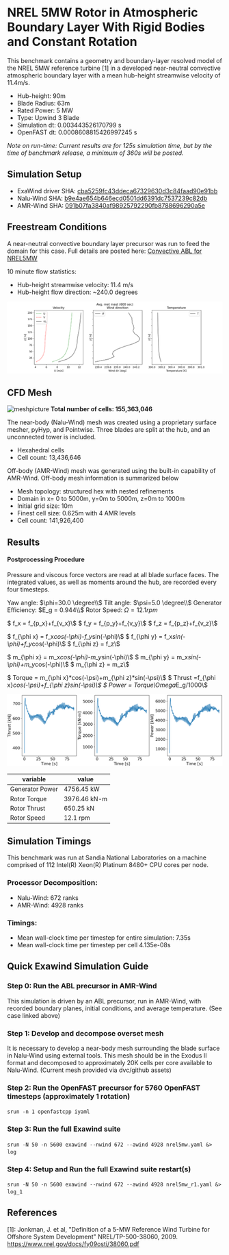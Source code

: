 <!-- This file is automatically compiled into the website. Please copy linked files into .website_src/ paths to enable website rendering -->

# NREL 5MW Rotor in Atmospheric Boundary Layer With Rigid Bodies and Constant Rotation
This benchmark contains a geometry and boundary-layer resolved model of the NREL 5MW reference turbine [1] in a developed near-neutral convective atmospheric boundary layer with a mean hub-height streamwise velocity of 11.4m/s.

- Hub-height: 90m
- Blade Radius: 63m
- Rated Power: 5 MW
- Type: Upwind 3 Blade
- Simulation dt: 0.003443526170799 s
- OpenFAST dt: 0.0008608815426997245 s

<i>Note on run-time: Current results are for 125s simulation time, but by the time of benchmark release, a minimum of 360s will be posted.</i>

## Simulation Setup
- ExaWind driver SHA: [cba5259fc43ddeca67329630d3c84faad90e91bb](https://github.com/Exawind/exawind-driver/commit/cba5259fc43ddeca67329630d3c84faad90e91bb)
- Nalu-Wind SHA: [b9e4ae654b646ecd0501dd6391dc7537239c82db](https://github.com/Exawind/nalu-wind/commit/b9e4ae654b646ecd0501dd6391dc7537239c82db)
- AMR-Wind SHA: [091b07fa3840af98925792290fb8788696290a5e](https://github.com/Exawind/amr-wind/commit/091b07fa3840af98925792290fb8788696290a5e)

## Freestream Conditions
A near-neutral convective boundary layer precursor was run to feed the domain for this case. Full details are posted here: [Convective ABL for NREL5MW](../../../amr-wind/atmospheric_boundary_layer/convective_abl_nrel5mw/README.md)

10 minute flow statistics:
- Hub-height streamwise velocity: 11.4 m/s
- Hub-height flow direction: ~240.0 degrees

![avgmetmest60](../../../amr-wind/atmospheric_boundary_layer/convective_abl_nrel5mw/results/avgmetmast_0600.png)

## CFD Mesh

![meshpicture](figures_and_scripts/split_mesh_layout.png)
**Total number of cells: 155,363,046**

The near-body (Nalu-Wind) mesh was created using a proprietary surface mesher, pyHyp, and Pointwise. Three blades are split at the hub, and an unconnected tower is included.
- Hexahedral cells
- Cell count: 13,436,646

Off-body (AMR-Wind) mesh was generated using the built-in capability of AMR-Wind. Off-body mesh information is summarized below 
- Mesh topology: structured hex with nested refinements
- Domain in x= 0 to 5000m, y=0m to 5000m, z=0m to 1000m
- Initial grid size: 10m
- Finest cell size: 0.625m with 4 AMR levels
- Cell count: 141,926,400

## Results

#### Postprocessing Procedure

Pressure and viscous force vectors are read at all blade surface faces. The integrated values, as well as moments around the hub, are recorded every four timesteps. 

Yaw angle: $\phi=30.0 \degree\\$
Tilt angle: $\psi=5.0 \degree\\$
Generator Efficiency: $E_g = 0.944\\$
Rotor Speed: $\Omega = 12.1 rpm$

$ f_x = f_{p_x}+f_{v_x}\\$
$ f_y = f_{p_y}+f_{v_y}\\$
$ f_z = f_{p_z}+f_{v_z}\\$

$ f_{\phi x} = f_x*cos(-\phi)-f_y*sin(-\phi)\\$
$ f_{\phi y} = f_x*sin(-\phi)+f_y*cos(-\phi)\\$
$ f_{\phi z} = f_z\\$

$ m_{\phi x} = m_x*cos(-\phi)-m_y*sin(-\phi)\\$
$ m_{\phi y} = m_x*sin(-\phi)+m_y*cos(-\phi)\\$
$ m_{\phi z} = m_z\\$

$ Torque = m_{\phi x}*cos(-\psi)+m_{\phi z}*sin(-\psi)\\$
$ Thrust =f_{\phi x}*cos(-\psi)+f_{\phi z}*sin(-\psi)\\$
$ Power = Torque*\Omega*E_g/1000\\$

![rigidoutput](figures_and_scripts/rigid_output.png)

| variable | value |
| -------- | ------- |
|Generator Power|4756.45 kW|
|Rotor Torque|3976.46 kN-m|
|Rotor Thrust|650.25 kN|
|Rotor Speed|12.1 rpm|


## Simulation Timings

This benchmark was run at Sandia National Laboratories on a machine comprised of 112 Intel(R) Xeon(R) Platinum 8480+ CPU cores per node. 

### Processor Decomposition: 
- Nalu-Wind: 672 ranks
- AMR-Wind: 4928 ranks

### Timings:
- Mean wall-clock time per timestep for entire simulation: 7.35s 
- Mean wall-clock time per timestep per cell 4.135e-08s

## Quick Exawind Simulation Guide
### Step 0: Run the ABL precursor in AMR-Wind
This simulation is driven by an ABL precursor, run in AMR-Wind, with recorded boundary planes, initial conditions, and average temperature. (See case linked above)
### Step 1: Develop and decompose overset mesh
It is necessary to develop a near-body mesh surrounding the blade surface in Nalu-Wind using external tools. This
mesh should be in the Exodus II format and decomposed to approximately 20K cells per core available to Nalu-Wind. (Current mesh provided via dvc/github assets) 
### Step 2: Run the OpenFAST precursor for 5760 OpenFAST timesteps (approximately 1 rotation)
``srun -n 1 openfastcpp iyaml``
### Step 3: Run the full Exawind suite
``srun -N 50 -n 5600 exawind --nwind 672 --awind 4928 nrel5mw.yaml &> log``
### Step 4: Setup and Run the full Exawind suite restart(s)
``srun -N 50 -n 5600 exawind --nwind 672 --awind 4928 nrel5mw_r1.yaml &> log_1``


## References

[1]: Jonkman, J. et al, "Definition of a 5-MW Reference Wind Turbine for Offshore System Development" NREL/TP-500-38060, 2009. https://www.nrel.gov/docs/fy09osti/38060.pdf